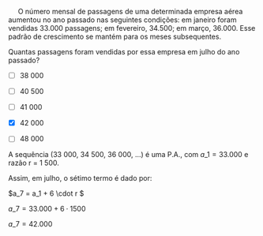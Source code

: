 

     O número mensal de passagens de uma determinada empresa aérea aumentou no ano passado nas seguintes condições: em janeiro foram vendidas 33.000 passagens; em fevereiro, 34.500; em março, 36.000. Esse padrão de crescimento se mantém para os meses subsequentes.

Quantas passagens foram vendidas por essa empresa em julho do ano passado?



- [ ] 38 000
- [ ] 40 500
- [ ] 41 000
- [x] 42 000
- [ ] 48 000


A sequência (33 000, 34 500, 36 000, ...) é uma P.A., com $a\_1 = 33.000$ e razão r = 1 500.

Assim, em julho, o sétimo termo é dado por:

$a\_7 = a\_1 + 6 \cdot r $

$a\_7 = 33.000 + 6 \cdot 1500$

$a\_7 = 42.000$
